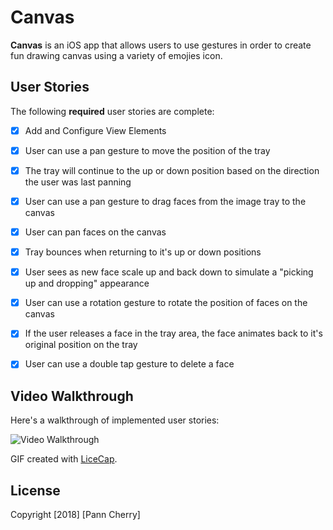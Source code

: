 # Canvas

**Canvas** is an iOS app that allows users to use gestures in order to create fun drawing canvas using a variety of emojies icon.


## User Stories

The following **required** user stories are complete:

- [x] Add and Configure View Elements
- [x] User can use a pan gesture to move the position of the tray
- [x] The tray will continue to the up or down position based on the direction the user was last panning
- [x] User can use a pan gesture to drag faces from the image tray to the canvas
- [x] User can pan faces on the canvas 
- [x] Tray bounces when returning to it's up or down positions 
- [x] User sees as new face scale up and back down to simulate a "picking up and dropping" appearance 
- [x] User can use a rotation gesture to rotate the position of faces on the canvas 
- [x] If the user releases a face in the tray area, the face animates back to it's original position on the tray
- [x] User can use a double tap gesture to delete a face


## Video Walkthrough

Here's a walkthrough of implemented user stories:

<img src='https://i.imgur.com/LfC6bF3.gif' title='Video Walkthrough' width='' alt='Video Walkthrough' />

GIF created with [LiceCap](http://www.cockos.com/licecap/).


## License

Copyright [2018] [Pann Cherry]
